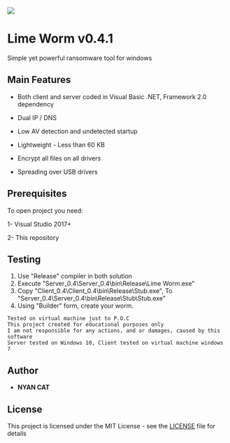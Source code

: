 <img src="https://i.imgur.com/apHF7Q0.png">


# Lime Worm v0.4.1
	
 Simple yet powerful ransomware tool for windows

 
## Main Features

* Both client and server coded in Visual Basic .NET, Framework 2.0 dependency
 
* Dual IP / DNS

* Low AV detection and undetected startup
 
* Lightweight - Less than 60 KB

* Encrypt all files on all drivers

* Spreading over USB drivers
 
 
## Prerequisites

To open project you need:

1- Visual Studio 2017+

2- This repository
 
 
## Testing
 
1. Use "Release" compiler in both solution
2. Execute "Server_0.4\Server_0.4\bin\Release\Lime Worm.exe"
3. Copy "Client_0.4\Client_0.4\bin\Release\Stub.exe", To "Server_0.4\Server_0.4\bin\Release\Stub\Stub.exe"
4. Using "Builder" form, create your worm.
 ```
 Tested on virtual machine just to P.O.C
 This project created for educational purposes only
 I am not responsible for any actions, and or damages, caused by this software
 Server tested on Windows 10, Client tested on virtual machine windows 7
 ```
 
 
## Author

* **NYAN CAT**  


## License

This project is licensed under the MIT License - see the [LICENSE](/LICENSE) file for details
